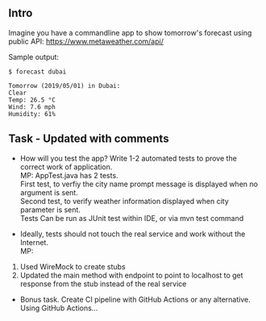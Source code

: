 ## Intro 
Imagine you have a commandline app to show tomorrow's forecast using public API: https://www.metaweather.com/api/

Sample output:
```
$ forecast dubai

Tomorrow (2019/05/01) in Dubai:
Clear
Temp: 26.5 °C
Wind: 7.6 mph
Humidity: 61%
```

## Task - Updated with comments
* How will you test the app? Write 1-2 automated tests to prove the correct work of application.  
MP: AppTest.java has 2 tests.  
First test, to verfiy the city name prompt message is displayed when no argument is sent.  
Second test, to verify weather information displayed when city parameter is sent.  
Tests Can be run as JUnit test within IDE, or via mvn test command

* Ideally, tests should not touch the real service and work without the Internet.  
MP: 
1) Used WireMock to create stubs
2) Updated the main method with endpoint to point to localhost to get response from the stub instead of the real service

* Bonus task. Create CI pipeline with GitHub Actions or any alternative.  
Using GitHub Actions...
